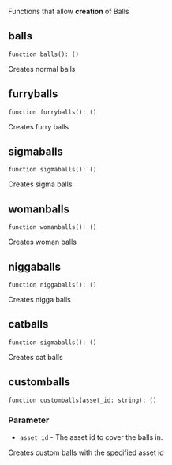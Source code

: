 Functions that allow **creation** of Balls

## balls
```luau
function balls(): ()
```
Creates normal balls

## furryballs
```luau
function furryballs(): ()
```
Creates furry balls

## sigmaballs
```luau
function sigmaballs(): ()
```
Creates sigma balls

## womanballs
```luau
function womanballs(): ()
```
Creates woman balls

## niggaballs
```luau
function niggaballs(): ()
```
Creates nigga balls

## catballs
```luau
function sigmaballs(): ()
```
Creates cat balls

## customballs
```luau
function customballs(asset_id: string): ()
```

### Parameter
- `asset_id` - The asset id to cover the balls in.

Creates custom balls with the specified asset id
